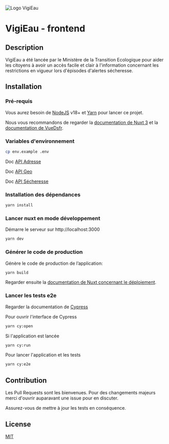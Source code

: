 ![Logo VigiEau](https://vigieau.gouv.fr/logo_vigie_eau.svg)

# VigiEau - frontend

## Description

VigiEau a été lancée par le Ministère de la Transition Ecologique pour aider les citoyens à avoir un accès facile et clair à
l'information concernant les restrictions en vigueur lors d'épisodes d'alertes sécheresse.

## Installation

### Pré-requis

Vous aurez besoin de [NodeJS](https://nodejs.org/) v18+ et [Yarn](https://yarnpkg.com/) pour lancer ce projet.

Nous vous recommandons de regarder la [documentation de Nuxt 3](https://v3.nuxtjs.org)
et la [documentation de VueDsfr](https://vue-dsfr.netlify.app).

### Variables d'environnement

```bash
cp env.example .env
```

Doc [API Adresse](https://adresse.data.gouv.fr/api-doc/adresse)

Doc [API Geo](https://geo.api.gouv.fr/decoupage-administratif)

Doc [API Sécheresse](https://github.com/MTES-MCT/secheresse-api)

### Installation des dépendances

```bash
yarn install
```

### Lancer nuxt en mode développement

Démarre le serveur sur http://localhost:3000

```bash
yarn dev
```

### Générer le code de production

Génère le code de production de l’application:

```bash
yarn build
```

Regarder ensuite la [documentation de Nuxt concernant le déploiement](https://v3.nuxtjs.org/docs/deployment).

### Lancer les tests e2e

Regarder la documentation de [Cypress](https://www.cypress.io/)

Pour ouvrir l'interface de Cypress

```bash
yarn cy:open
```

Si l'application est lancée

```bash
yarn cy:run
```

Pour lancer l'application et les tests

```bash
yarn cy:e2e
```

## Contribution

Les Pull Requests sont les bienvenues. Pour des changements majeurs merci d'ouvrir auparavant une issue pour en discuter.

Assurez-vous de mettre à jour les tests en conséquence.

## License

[MIT](https://choosealicense.com/licenses/mit/)
